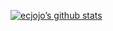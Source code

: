 [![ecjojo’s github stats](https://github-readme-stats.vercel.app/api?username=ecjojo)](https://github.com/ecjojo)

